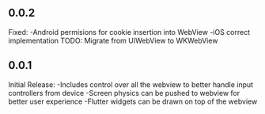 ## 0.0.2
Fixed:
-Android permisions for cookie insertion into WebView
-iOS correct implementation
TODO: Migrate from UIWebView to WKWebView

## 0.0.1
Initial Release:
-Includes control over all the webview to better handle input controllers from device
-Screen physics can be pushed to webview for better user experience
-Flutter widgets can be drawn on top of the webview